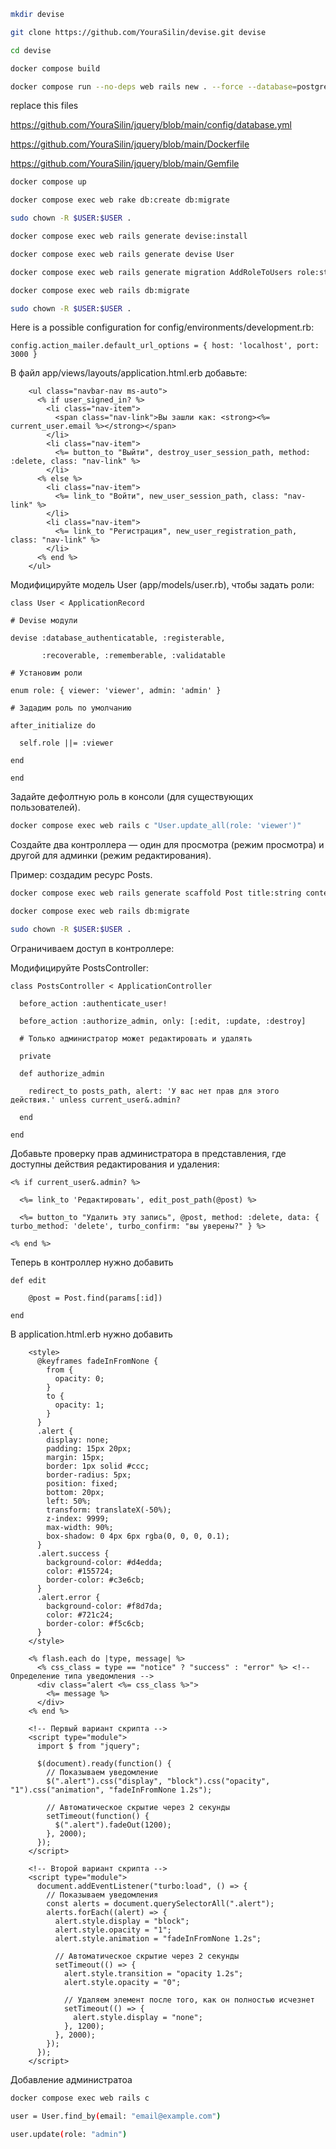 ```bash
mkdir devise

git clone https://github.com/YouraSilin/devise.git devise

cd devise

docker compose build

docker compose run --no-deps web rails new . --force --database=postgresql --css=bootstrap
```
replace this files

https://github.com/YouraSilin/jquery/blob/main/config/database.yml

https://github.com/YouraSilin/jquery/blob/main/Dockerfile

https://github.com/YouraSilin/jquery/blob/main/Gemfile
```bash
docker compose up

docker compose exec web rake db:create db:migrate

sudo chown -R $USER:$USER .

docker compose exec web rails generate devise:install

docker compose exec web rails generate devise User

docker compose exec web rails generate migration AddRoleToUsers role:string

docker compose exec web rails db:migrate

sudo chown -R $USER:$USER .
```
Here is a possible configuration for config/environments/development.rb:
```erb
config.action_mailer.default_url_options = { host: 'localhost', port: 3000 }
```
В файл app/views/layouts/application.html.erb добавьте:
```erb
    <ul class="navbar-nav ms-auto">
      <% if user_signed_in? %>
        <li class="nav-item">
          <span class="nav-link">Вы зашли как: <strong><%= current_user.email %></strong></span>
        </li>
        <li class="nav-item">
          <%= button_to "Выйти", destroy_user_session_path, method: :delete, class: "nav-link" %>
        </li>
      <% else %>
        <li class="nav-item">
          <%= link_to "Войти", new_user_session_path, class: "nav-link" %>
        </li>
        <li class="nav-item">
          <%= link_to "Регистрация", new_user_registration_path, class: "nav-link" %>
        </li>
      <% end %>
    </ul>
```
Модифицируйте модель User (app/models/user.rb), чтобы задать роли:
```erb
class User < ApplicationRecord

# Devise модули

devise :database_authenticatable, :registerable,

       :recoverable, :rememberable, :validatable

# Установим роли

enum role: { viewer: 'viewer', admin: 'admin' }

# Зададим роль по умолчанию

after_initialize do

  self.role ||= :viewer
  
end
  
end
```
Задайте дефолтную роль в консоли (для существующих пользователей).
```bash
docker compose exec web rails c "User.update_all(role: 'viewer')"
```
Создайте два контроллера — один для просмотра (режим просмотра) и другой для админки (режим редактирования).

Пример: создадим ресурс Posts.
```bash
docker compose exec web rails generate scaffold Post title:string content:text

docker compose exec web rails db:migrate

sudo chown -R $USER:$USER .
```
Ограничиваем доступ в контроллере:

Модифицируйте PostsController:
```erb
class PostsController < ApplicationController

  before_action :authenticate_user!
  
  before_action :authorize_admin, only: [:edit, :update, :destroy]

  # Только администратор может редактировать и удалять
  
  private

  def authorize_admin
  
    redirect_to posts_path, alert: 'У вас нет прав для этого действия.' unless current_user&.admin?
  
  end

end
```
Добавьте проверку прав администратора в представления, где доступны действия редактирования и удаления:
```erb
<% if current_user&.admin? %>
  
  <%= link_to 'Редактировать', edit_post_path(@post) %>
  
  <%= button_to "Удалить эту запись", @post, method: :delete, data: { turbo_method: 'delete', turbo_confirm: "вы уверены?" } %>

<% end %>
```
Теперь в контроллер нужно добавить
```erb
def edit

    @post = Post.find(params[:id])
    
end
```
В application.html.erb нужно добавить
``` erb
    <style>
      @keyframes fadeInFromNone {
        from {
          opacity: 0;
        }
        to {
          opacity: 1;
        }
      }
      .alert {
        display: none;
        padding: 15px 20px;
        margin: 15px;
        border: 1px solid #ccc;
        border-radius: 5px;
        position: fixed;
        bottom: 20px;
        left: 50%;
        transform: translateX(-50%);
        z-index: 9999;
        max-width: 90%;
        box-shadow: 0 4px 6px rgba(0, 0, 0, 0.1);
      }
      .alert.success {
        background-color: #d4edda;
        color: #155724;
        border-color: #c3e6cb;
      }
      .alert.error {
        background-color: #f8d7da;
        color: #721c24;
        border-color: #f5c6cb;
      }
    </style>

    <% flash.each do |type, message| %>
      <% css_class = type == "notice" ? "success" : "error" %> <!-- Определение типа уведомления -->
      <div class="alert <%= css_class %>">
        <%= message %>
      </div>
    <% end %>

    <!-- Первый вариант скрипта -->
    <script type="module">
      import $ from "jquery";

      $(document).ready(function() {
        // Показываем уведомление
        $(".alert").css("display", "block").css("opacity", "1").css("animation", "fadeInFromNone 1.2s");

        // Автоматическое скрытие через 2 секунды
        setTimeout(function() {
          $(".alert").fadeOut(1200);
        }, 2000);
      });
    </script>

    <!-- Второй вариант скрипта -->
    <script type="module">
      document.addEventListener("turbo:load", () => {
        // Показываем уведомления
        const alerts = document.querySelectorAll(".alert");
        alerts.forEach((alert) => {
          alert.style.display = "block";
          alert.style.opacity = "1";
          alert.style.animation = "fadeInFromNone 1.2s";

          // Автоматическое скрытие через 2 секунды
          setTimeout(() => {
            alert.style.transition = "opacity 1.2s";
            alert.style.opacity = "0";

            // Удаляем элемент после того, как он полностью исчезнет
            setTimeout(() => {
              alert.style.display = "none";
            }, 1200);
          }, 2000);
        });
      });
    </script>
```
Добавление администратоа
```bash
docker compose exec web rails c

user = User.find_by(email: "email@example.com")

user.update(role: "admin")
